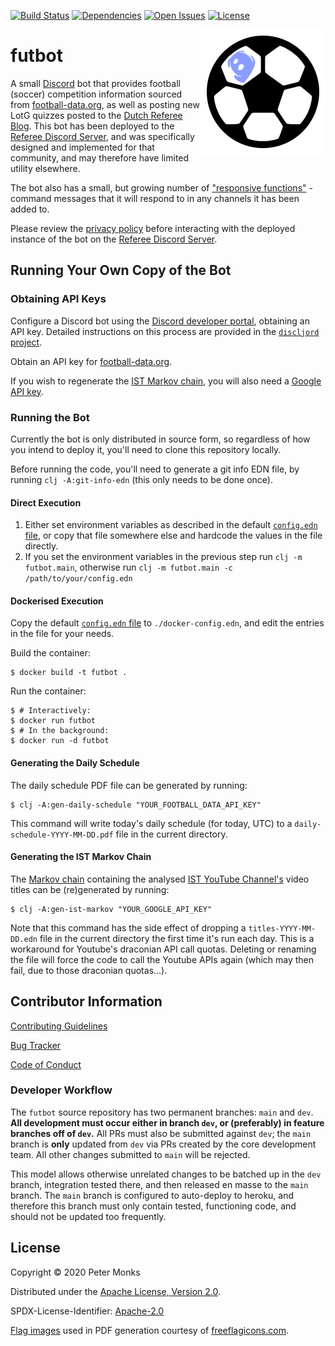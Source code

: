 [![Build Status](https://github.com/pmonks/futbot/workflows/build/badge.svg)](https://github.com/pmonks/futbot/actions?query=workflow%3Abuild)
[![Dependencies](https://github.com/pmonks/futbot/workflows/dependencies/badge.svg)](https://github.com/pmonks/futbot/actions?query=workflow%3Adependencies)
[![Open Issues](https://img.shields.io/github/issues/pmonks/futbot.svg)](https://github.com/pmonks/futbot/issues)
[![License](https://img.shields.io/github/license/pmonks/futbot.svg)](https://github.com/pmonks/futbot/blob/main/LICENSE)

<img alt="futbot logo" align="right" src="https://github.com/pmonks/futbot/blob/main/futbot.png?raw=true"/>

# futbot

A small [Discord](https://discord.com/) bot that provides football (soccer) competition information sourced from [football-data.org](https://www.football-data.org/), as well as posting new LotG quizzes posted to the [Dutch Referee Blog](https://www.dutchreferee.com/).  This bot has been deployed to the [Referee Discord Server](https://discord.gg/FgUPVe), and was specifically designed and implemented for that community, and may therefore have limited utility elsewhere.

The bot also has a small, but growing number of ["responsive functions"](https://github.com/pmonks/futbot/milestone/2?closed=1) - command messages that it will respond to in any channels it has been added to.

Please review the [privacy policy](https://github.com/pmonks/futbot/blob/main/PRIVACY.md) before interacting with the deployed instance of the bot on the [Referee Discord Server](https://discord.gg/FgUPVe).

## Running Your Own Copy of the Bot

### Obtaining API Keys

Configure a Discord bot using the [Discord developer portal](https://discord.com/developers), obtaining an API key.  Detailed instructions on this process are provided in the [`discljord` project](https://github.com/IGJoshua/discljord).

Obtain an API key for [football-data.org](https://football-data.org/).

If you wish to regenerate the [IST Markov chain](https://github.com/pmonks/futbot/blob/main/resources/ist-markov-chain.edn), you will also need a [Google API key](https://developers.google.com/youtube/registering_an_application).

### Running the Bot

Currently the bot is only distributed in source form, so regardless of how you intend to deploy it, you'll need to clone this repository locally.

Before running the code, you'll need to generate a git info EDN file, by running `clj -A:git-info-edn` (this only needs to be done once).

#### Direct Execution

1. Either set environment variables as described in the default [`config.edn` file](https://github.com/pmonks/futbot/blob/main/resources/config.edn), or copy that file somewhere else and hardcode the values in the file directly.
2. If you set the environment variables in the previous step run `clj -m futbot.main`, otherwise run `clj -m futbot.main -c /path/to/your/config.edn`

#### Dockerised Execution

Copy the default [`config.edn` file](https://github.com/pmonks/futbot/blob/main/resources/config.edn) to `./docker-config.edn`, and edit the entries in the file for your needs.

Build the container:
```
$ docker build -t futbot .
```

Run the container:

```
$ # Interactively:
$ docker run futbot
$ # In the background:
$ docker run -d futbot
```

#### Generating the Daily Schedule

The daily schedule PDF file can be generated by running:
```
$ clj -A:gen-daily-schedule "YOUR_FOOTBALL_DATA_API_KEY"
```

This command will write today's daily schedule (for today, UTC) to a `daily-schedule-YYYY-MM-DD.pdf` file in the current directory.

#### Generating the IST Markov Chain

The [Markov chain](https://github.com/pmonks/futbot/blob/main/resources/ist-markov-chain.edn) containing the analysed [IST YouTube Channel's](https://www.youtube.com/channel/UCmzFaEBQlLmMTWS0IQ90tgA) video titles can be (re)generated by running:
```
$ clj -A:gen-ist-markov "YOUR_GOOGLE_API_KEY"
```

Note that this command has the side effect of dropping a `titles-YYYY-MM-DD.edn` file in the current directory the first time it's run each day.  This is a workaround for Youtube's draconian API call quotas.  Deleting or renaming the file will force the code to call the Youtube APIs again (which may then fail, due to those draconian quotas...).

## Contributor Information

[Contributing Guidelines](https://github.com/pmonks/futbot/blob/main/.github/CONTRIBUTING.md)

[Bug Tracker](https://github.com/pmonks/futbot/issues)

[Code of Conduct](https://github.com/pmonks/futbot/blob/main/.github/CODE_OF_CONDUCT.md)

### Developer Workflow

The `futbot` source repository has two permanent branches: `main` and `dev`.  **All development must occur either in branch `dev`, or (preferably) in feature branches off of `dev`.**  All PRs must also be submitted against `dev`; the `main` branch is **only** updated from `dev` via PRs created by the core development team.  All other changes submitted to `main` will be rejected.

This model allows otherwise unrelated changes to be batched up in the `dev` branch, integration tested there, and then released en masse to the `main` branch.  The `main` branch is configured to auto-deploy to heroku, and therefore this branch must only contain tested, functioning code, and should not be updated too frequently.

## License

Copyright © 2020 Peter Monks

Distributed under the [Apache License, Version 2.0](http://www.apache.org/licenses/LICENSE-2.0).

SPDX-License-Identifier: [Apache-2.0](https://spdx.org/licenses/Apache-2.0)

[Flag images](https://github.com/pmonks/futbot/tree/main/resources/flags) used in PDF generation courtesy of [freeflagicons.com](https://www.freeflagicons.com/).
